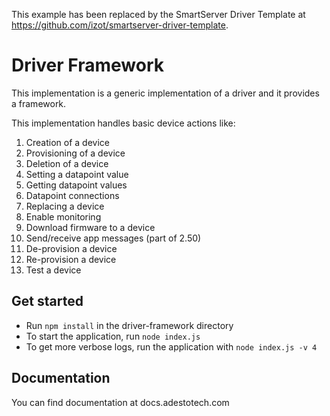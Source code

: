 This example has been replaced by the SmartServer Driver Template at https://github.com/izot/smartserver-driver-template.

Driver Framework
=================

This implementation is a generic implementation of a driver and it provides a framework.

This implementation handles basic device actions like:
1)  Creation of a device
2)  Provisioning of a device
3)  Deletion of a device
4)  Setting a datapoint value
5)  Getting datapoint values
6)  Datapoint connections
7)  Replacing a device
8)  Enable monitoring
9)  Download firmware to a device
10) Send/receive app messages (part of 2.50)
11) De-provision a device 
12) Re-provision a device
13) Test a device

Get started
-----------
- Run ```npm install``` in the driver-framework directory
- To start the application, run ```node index.js``` 
- To get more verbose logs, run the application with ```node index.js -v 4```

Documentation
-------------
You can find documentation at docs.adestotech.com

